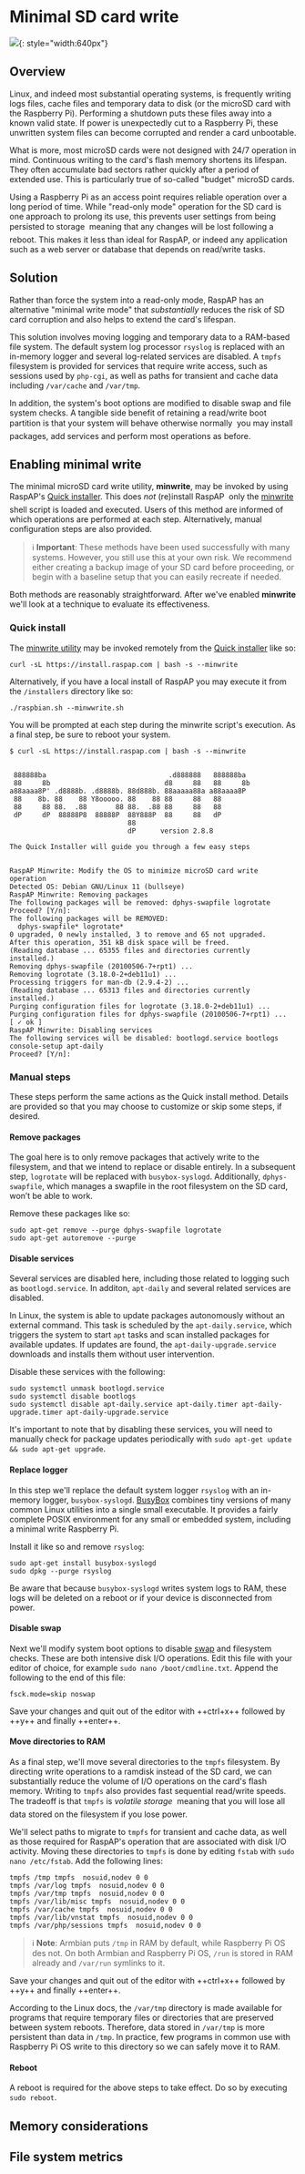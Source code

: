 # Minimal SD card write

![](https://user-images.githubusercontent.com/229399/227795437-42d9c102-c05e-4eea-88cc-3c9e81de44ad.jpg){: style="width:640px"}

## Overview
Linux, and indeed most substantial operating systems, is frequently writing logs files, cache files and temporary data to disk (or the microSD card with the Raspberry Pi). Performing a shutdown puts these files away into a known valid state. If power is unexpectedly cut to a Raspberry Pi, these unwritten system files can become corrupted and render a card unbootable.

What is more, most microSD cards were not designed with 24/7 operation in mind. Continuous writing to the card's flash memory shortens its lifespan. They often accumulate bad sectors rather quickly after a period of extended use. This is particularly true of so-called "budget" microSD cards.

Using a Raspberry Pi as an access point requires reliable operation over a long period of time. While "read-only mode" operation for the SD card is one approach to prolong its use, this prevents user settings from being persisted to storage &#151; meaning that any changes will be lost following a reboot. This makes it less than ideal for RaspAP, or indeed any application such as a web server or database that depends on read/write tasks.

## Solution
Rather than force the system into a read-only mode, RaspAP has an alternative "minimal write mode" that _substantially_ reduces the risk of SD card corruption and also helps to extend the card's lifespan.

This solution involves moving logging and temporary data to a RAM-based file system. The default system log processor `rsyslog` is replaced with an in-memory logger and several log-related services are disabled. A `tmpfs` filesystem is provided for services that require write access, such as sessions used by `php-cgi`, as well as paths for transient and cache data including `/var/cache` and `/var/tmp`.

In addition, the system's boot options are modified to disable swap and file system checks. A tangible side benefit of retaining a read/write boot partition is that your system will behave otherwise normally &#151; you may install packages, add services and perform most operations as before.

## Enabling minimal write
The minimal microSD card write utility, **minwrite**, may be invoked by using RaspAP's [Quick installer](quick.md). This does _not_ (re)install RaspAP &#151; only the [minwrite](https://github.com/RaspAP/raspap-webgui/blob/master/installers/minwrite.sh) shell script is loaded and executed. Users of this method are informed of which operations are performed at each step. Alternatively, manual configuration steps are also provided. 

> :information_source: **Important**: These methods have been used successfully with many systems. However, you still use this at your own risk. We recommend either creating a backup image of your SD card
before proceeding, or begin with a baseline setup that you can easily recreate if needed. 

Both methods are reasonably straightforward. After we've enabled **minwrite** we'll look at a technique to evaluate its effectiveness.

### Quick install
The [minwrite utility](https://github.com/RaspAP/raspap-webgui/blob/master/installers/minwrite.sh) may be invoked remotely from the [Quick installer](quick.md) like so:

```
curl -sL https://install.raspap.com | bash -s --minwrite
```

Alternatively, if you have a local install of RaspAP you may execute it from the `/installers` directory like so:

```
./raspbian.sh --minwwrite.sh
```

You will be prompted at each step during the minwrite script's execution. As a final step, be sure to reboot your system.

```
$ curl -sL https://install.raspap.com | bash -s --minwrite


 888888ba                              .d888888   888888ba
 88     8b                            d8     88   88     8b
a88aaaa8P' .d8888b. .d8888b. 88d888b. 88aaaaa88a a88aaaa8P
 88    8b. 88    88 Y8ooooo. 88    88 88     88   88
 88     88 88.  .88       88 88.  .88 88     88   88
 dP     dP  88888P8  88888P  88Y888P  88     88   dP
                             88
                             dP      version 2.8.8

The Quick Installer will guide you through a few easy steps


RaspAP Minwrite: Modify the OS to minimize microSD card write operation
Detected OS: Debian GNU/Linux 11 (bullseye)
RaspAP Minwrite: Removing packages
The following packages will be removed: dphys-swapfile logrotate
Proceed? [Y/n]:
The following packages will be REMOVED:
  dphys-swapfile* logrotate*
0 upgraded, 0 newly installed, 3 to remove and 65 not upgraded.
After this operation, 351 kB disk space will be freed.
(Reading database ... 65355 files and directories currently installed.)
Removing dphys-swapfile (20100506-7+rpt1) ...
Removing logrotate (3.18.0-2+deb11u1) ...
Processing triggers for man-db (2.9.4-2) ...
(Reading database ... 65313 files and directories currently installed.)
Purging configuration files for logrotate (3.18.0-2+deb11u1) ...
Purging configuration files for dphys-swapfile (20100506-7+rpt1) ...
[ ✓ ok ]
RaspAP Minwrite: Disabling services
The following services will be disabled: bootlogd.service bootlogs console-setup apt-daily
Proceed? [Y/n]:
```

### Manual steps 
These steps perform the same actions as the Quick install method. Details are provided so that you may choose to customize or skip some steps, if desired.

#### Remove packages
The goal here is to only remove packages that actively write to the filesystem, and that we intend to replace or disable entirely. In a subsequent step, `logrotate` will be replaced with `busybox-syslogd`.
Additionally, `dphys-swapfile`, which manages a swapfile in the root filesystem on the SD card, won’t be able to work.

Remove these packages like so:

```
sudo apt-get remove --purge dphys-swapfile logrotate
sudo apt-get autoremove --purge
```

#### Disable services
Several services are disabled here, including those related to logging such as `bootlogd.service`. In additon, `apt-daily` and several related services are disabled.

In Linux, the system is able to update packages autonomously without an external command. This task is scheduled by the `apt-daily.service`, which triggers the system to start `apt` tasks and scan installed packages for available updates. If updates are found, the `apt-daily-upgrade.service` downloads and installs them without user intervention. 

Disable these services with the following:

```
sudo systemctl unmask bootlogd.service
sudo systemctl disable bootlogs
sudo systemctl disable apt-daily.service apt-daily.timer apt-daily-upgrade.timer apt-daily-upgrade.service
```

It's important to note that by disabling these services, you will need to manually check for package updates periodically with `sudo apt-get update && sudo apt-get upgrade`.

#### Replace logger
In this step we'll replace the default system logger `rsyslog` with an in-memory logger, `busybox-syslogd`. [BusyBox](https://manpages.debian.org/jessie/busybox-syslogd/syslogd.8.en.html) combines tiny versions of many common Linux utilities into a single small executable. It provides a fairly complete POSIX environment for any small or embedded system, including a minimal write Raspberry Pi.

Install it like so and remove `rsyslog`:

```
sudo apt-get install busybox-syslogd
sudo dpkg --purge rsyslog
```

Be aware that because `busybox-syslogd` writes system logs to RAM, these logs will be deleted on a reboot or if your device is disconnected from power.

#### Disable swap
Next we'll modify system boot options to disable [swap](https://wiki.debian.org/Swap) and filesystem checks. These are both intensive disk I/O operations. Edit this file with your editor of choice, for example `sudo nano /boot/cmdline.txt`. Append the following to the end of this file:

```
fsck.mode=skip noswap
```
Save your changes and quit out of the editor with ++ctrl+x++ followed by ++y++ and finally ++enter++.

#### Move directories to RAM
As a final step, we'll move several directories to the `tmpfs` filesystem. By directing write operations to a ramdisk instead of the SD card, we can substantially reduce the volume of I/O operations on the card's flash memory. Writing to `tmpfs` also provides fast sequential read/write speeds. The tradeoff is that `tmpfs` is _volatile storage_ &#151; meaning that you will lose all data stored on the filesystem if you lose power.

We'll select paths to migrate to `tmpfs` for transient and cache data, as well as those required for RaspAP's operation that are associated with disk I/O activity. Moving these directories to `tmpfs` is done by editing `fstab` with `sudo nano /etc/fstab`. Add the following lines:

```
tmpfs /tmp tmpfs  nosuid,nodev 0 0
tmpfs /var/log tmpfs  nosuid,nodev 0 0
tmpfs /var/tmp tmpfs  nosuid,nodev 0 0
tmpfs /var/lib/misc tmpfs  nosuid,nodev 0 0
tmpfs /var/cache tmpfs  nosuid,nodev 0 0
tmpfs /var/lib/vnstat tmpfs  nosuid,nodev 0 0
tmpfs /var/php/sessions tmpfs  nosuid,nodev 0 0
```

> :information_source: **Note**: Armbian puts `/tmp` in RAM by default, while Raspberry Pi OS des not. On both Armbian and Raspberry Pi OS, `/run` is stored in RAM already and `/var/run` symlinks to it. 

Save your changes and quit out of the editor with ++ctrl+x++ followed by ++y++ and finally ++enter++.

According to the Linux docs, the `/var/tmp` directory is made available for programs that require temporary files or directories that are preserved between system reboots. Therefore, data stored in `/var/tmp` is more persistent than data in `/tmp`. In practice, few programs in common use with Raspberry Pi OS write to this directory so we can safely move it to RAM. 

#### Reboot
A reboot is required for the above steps to take effect. Do so by executing `sudo reboot`.

## Memory considerations


## File system metrics


